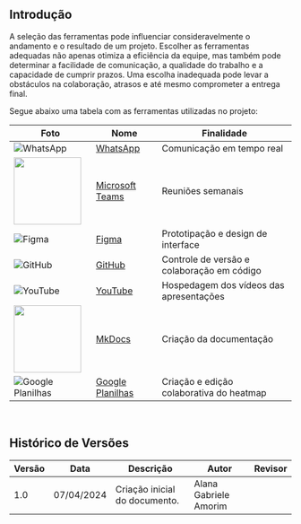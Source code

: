 ## Introdução

A seleção das ferramentas pode influenciar consideravelmente o andamento e o resultado de um projeto. Escolher as ferramentas adequadas não apenas otimiza a eficiência da equipe, mas também pode determinar a facilidade de comunicação, a qualidade do trabalho e a capacidade de cumprir prazos. Uma escolha inadequada pode levar a obstáculos na colaboração, atrasos e até mesmo comprometer a entrega final.

Segue abaixo uma tabela com as ferramentas utilizadas no projeto:

| Foto                                                                                                                                                                     | Nome                                                                    | Finalidade                                 |
| ------------------------------------------------------------------------------------------------------------------------------------------------------------------------ | ----------------------------------------------------------------------- | ------------------------------------------ |
| ![WhatsApp](https://img.shields.io/badge/WhatsApp-25D366?style=for-the-badge&logo=whatsapp&logoColor=white)                                                              | [WhatsApp](https://www.whatsapp.com/)                                   | Comunicação em tempo real                  |
| <img src="https://static.wixstatic.com/media/fffeb7_1fe7b9d7f11248f8a592fe28c9ea3710~mv2.png/v1/fill/w_956,h_250,al_c,lg_1,q_85,enc_auto/ms-teams-logo.png" width="120"> | [Microsoft Teams](https://www.microsoft.com/pt-br/microsoft-teams/free) | Reuniões semanais                          |
| ![Figma](https://img.shields.io/badge/figma-%23F24E1E.svg?style=for-the-badge&logo=figma&logoColor=white)                                                                | [Figma](https://www.figma.com/ui-design-tool/)                          | Prototipação e design de interface         |
| ![GitHub](https://img.shields.io/badge/github-%23121011.svg?style=for-the-badge&logo=github&logoColor=white)                                                             | [GitHub](https://github.com/)                                           | Controle de versão e colaboração em código |
| ![YouTube](https://img.shields.io/badge/YouTube-%23FF0000.svg?style=for-the-badge&logo=YouTube&logoColor=white)                                                          | [YouTube](https://www.youtube.com/)                                     | Hospedagem dos vídeos das apresentações    |
| <img src="https://www.fullstackpython.com/img/logos/mkdocs.jpg" width="120">                                                                                             | [MkDocs](https://www.fullstackpython.com/img/logos/mkdocs.jpg)          | Criação da documentação                    |
| ![Google Planilhas](https://img.shields.io/badge/Google%20Sheets-34A853.svg?style=for-the-badge&logo=Google-Sheets&logoColor=white)                                      | [Google Planilhas](https://docs.google.com/document/u/0/)               | Criação e edição colaborativa do heatmap   |

<br>

## Histórico de Versões

| Versão | Data       | Descrição                     | Autor                 | Revisor |
| ------ | ---------- | ----------------------------- | --------------------- | ------- |
| 1.0    | 07/04/2024 | Criação inicial do documento. | Alana Gabriele Amorim |
